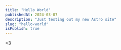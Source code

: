 ```yaml
---
title: "Hello World"
publishedAt: 2024-03-07
description: "Just testing out my new Astro site"
slug: "hello-world"
isPublish: true
---
```


<3
